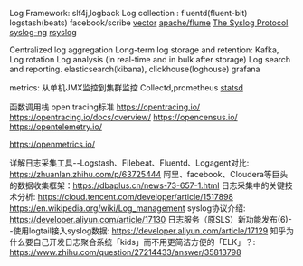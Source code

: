 Log Framework: slf4j,logback
Log collection : 
fluentd(fluent-bit)
logstash(beats)
facebook/scribe
[vector](https://github.com/timberio/vector)
[apache/flume](https://github.com/apache/flume)
[The Syslog Protocol](https://tools.ietf.org/html/rfc5424)
[syslog-ng](https://github.com/syslog-ng/syslog-ng)
[rsyslog](https://github.com/rsyslog/rsyslog)

Centralized log aggregation
Long-term log storage and retention: Kafka,
Log rotation
Log analysis (in real-time and in bulk after storage)
Log search and reporting.
elasticsearch(kibana), clickhouse(loghouse)
grafana

metrics:
从单机JMX监控到集群监控
Collectd,prometheus
[statsd](https://github.com/statsd/statsd)


函数调用栈
open tracing标准
https://opentracing.io/
https://opentracing.io/docs/overview/
https://opencensus.io/
https://opentelemetry.io/

https://openmetrics.io/

详解日志采集工具--Logstash、Filebeat、Fluentd、Logagent对比: https://zhuanlan.zhihu.com/p/63725444
阿里、facebook、Cloudera等巨头的数据收集框架：https://dbaplus.cn/news-73-657-1.html
日志采集中的关键技术分析: https://cloud.tencent.com/developer/article/1517898
https://en.wikipedia.org/wiki/Log_management
syslog协议介绍: https://developer.aliyun.com/article/17130
日志服务（原SLS）新功能发布(6)--使用logtail接入syslog数据: https://developer.aliyun.com/article/17129
知乎为什么要自己开发日志聚合系统「kids」而不用更简洁方便的「ELK」？: https://www.zhihu.com/question/27214433/answer/35813798

